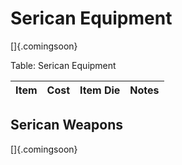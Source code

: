 # Serican Equipment

[]{.comingsoon}

Table: Serican Equipment

| Item | Cost | Item Die | Notes |
| :--- | :--: | :------- | :---- | 

## Serican Weapons

[]{.comingsoon}

